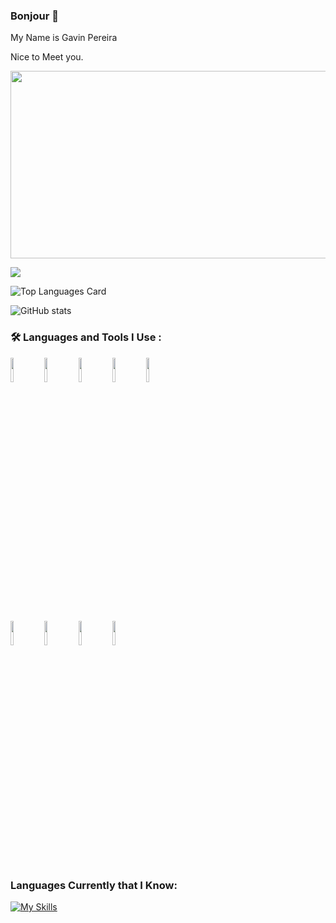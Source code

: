 ### Bonjour 👋

My Name is Gavin Pereira

Nice to Meet you.

<div align="center">
  <img src="https://media.giphy.com/media/dWesBcTLavkZuG35MI/giphy.gif" width="600" height="300"/>
</div>

![](https://komarev.com/ghpvc/?username=your-XGavinp&color=blueviolet)

![Top Languages Card](https://github-readme-stats.vercel.app/api/top-langs/?username=X)

![ GitHub stats](https://github-readme-stats.vercel.app/api?username=XGavinp&show_icons=true&theme=tokyonight)

### :hammer_and_wrench: Languages and Tools I Use :
<code><img width="10%" src="https://www.vectorlogo.zone/logos/python/python-ar21.svg"></code>
<code><img width="10%" src="https://www.vectorlogo.zone/logos/java/java-ar21.svg"></code>
<code><img width="10%" src="https://www.vectorlogo.zone/logos/javascript/javascript-horizontal.svg"></code>
<code><img width="10%" src="https://www.vectorlogo.zone/logos/w3_html5/w3_html5-ar21.svg"></code>
<code><img width="10%" src="https://www.vectorlogo.zone/logos/w3_css/w3_css-ar21.svg"></code>

<br />
<code><img width="10%" src="https://www.vectorlogo.zone/logos/github/github-ar21.svg"></code>
<code><img width="10%" src="https://www.vectorlogo.zone/logos/canva/canva-ar21.svg"></code>
<code><img width="10%" src="https://www.vectorlogo.zone/logos/figma/figma-ar21.svg"></code>
<code><img width="10%" src="https://www.vectorlogo.zone/logos/djangoproject/djangoproject-ar21.svg"></code>

### Languages Currently that I Know:
[![My Skills](https://skillicons.dev/icons?i=c,python,java,js,html,css)](https://skillicons.dev)
